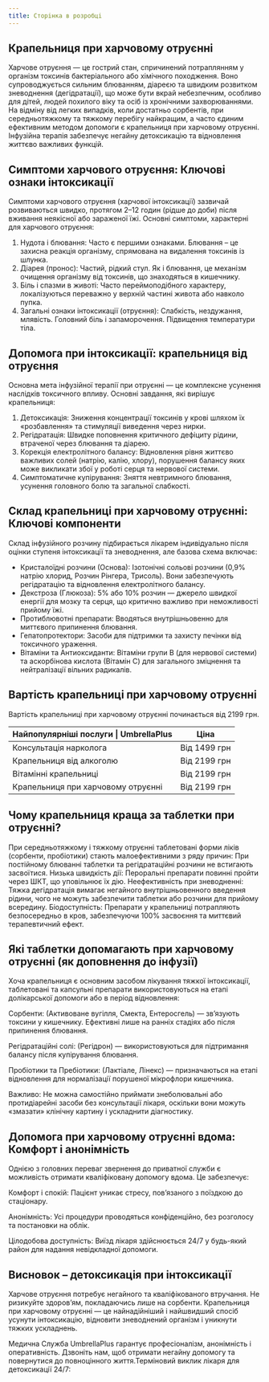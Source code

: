 ```yaml
---
title: Сторiнка в розробцi
---
```


## Крапельниця при харчовому отруєнні

Харчове отруєння — це гострий стан, спричинений потраплянням у організм токсинів бактеріального або хімічного походження. Воно супроводжується сильним блюванням, діареєю та швидким розвитком зневоднення (дегідратації), що може бути вкрай небезпечним, особливо для дітей, людей похилого віку та осіб із хронічними захворюваннями. На відміну від легких випадків, коли достатньо сорбентів, при середньотяжкому та тяжкому перебігу найкращим, а часто єдиним ефективним методом допомоги є крапельниця при харчовому отруєнні. Інфузійна терапія забезпечує негайну детоксикацію та відновлення життєво важливих функцій.

## Симптоми харчового отруєння: Ключові ознаки інтоксикації

Симптоми харчового отруєння (харчової інтоксикації) зазвичай розвиваються швидко, протягом 2–12 годин (рідше до доби) після вживання неякісної або зараженої їжі. Основні симптоми, характерні для харчового отруєння:

1. Нудота і блювання: Часто є першими ознаками. Блювання – це захисна реакція організму, спрямована на видалення токсинів із шлунка.
2. Діарея (пронос): Частий, рідкий стул. Як і блювання, це механізм очищення організму від токсинів, що знаходяться в кишечнику.
3. Біль і спазми в животі: Часто переймоподібного характеру, локалізуються переважно у верхній частині живота або навколо пупка.
4. Загальні ознаки інтоксикації (отруєння): Слабкість, нездужання, млявість. Головний біль і запаморочення. Підвищення температури тіла.

## Допомога при інтоксикації: крапельниця від отруєння

Основна мета інфузійної терапії при отруєнні — це комплексне усунення наслідків токсичного впливу. Основні завдання, які вирішує крапельниця:

1. Детоксикація: Зниження концентрації токсинів у крові шляхом їх «розбавлення» та стимуляції виведення через нирки.
2. Регідратація: Швидке поповнення критичного дефіциту рідини, втраченої через блювання та діарею.
3. Корекція електролітного балансу: Відновлення рівня життєво важливих солей (натрію, калію, хлору), порушення балансу яких може викликати збої у роботі серця та нервової системи.
4. Симптоматичне купірування: Зняття невтримного блювання, усунення головного болю та загальної слабкості.

## Склад крапельниці при харчовому отруєнні: Ключові компоненти

Склад інфузійного розчину підбирається лікарем індивідуально після оцінки ступеня інтоксикації та зневоднення, але базова схема включає:

* Кристалоїдні розчини (Основа): Ізотонічні сольові розчини (0,9% натрію хлорид, Розчин Рінгера, Трисоль). Вони забезпечують регідратацію та відновлення електролітного балансу.
* Декстроза (Глюкоза): 5% або 10% розчин — джерело швидкої енергії для мозку та серця, що критично важливо при неможливості прийому їжі.
* Протиблювотні препарати: Вводяться внутрішньовенно для миттєвого припинення блювання.
* Гепатопротектори: Засоби для підтримки та захисту печінки від токсичного ураження.
* Вітаміни та Антиоксиданти: Вітаміни групи B (для нервової системи) та аскорбінова кислота (Вітамін C) для загального зміцнення та нейтралізації вільних радикалів.

## Вартість крапельниці при харчовому отруєнні

Вартість крапельниці при харчовому отруєнні починається від 2199 грн.

| Найпопулярніші послуги \| UmbrellaPlus | Ціна         |
| -------------------------------------- | ------------ |
| Консультація нарколога                 | Від 1499 грн |
| Крапельниця від алкоголю               | Від 2199 грн |
| Вітамінні крапельниці                  | Від 2199 грн |
| Крапельниця при харчовому отруєнні     | Від 2199 грн |

## Чому крапельниця краща за таблетки при отруєнні?

При середньотяжкому і тяжкому отруєнні таблетовані форми ліків (сорбенти, пробіотики) стають малоефективними з ряду причин: При постійному блюванні таблетки та регідратаційні розчини не встигають засвоїтися. Низька швидкість дії: Пероральні препарати повинні пройти через ШКТ, що уповільнює їх дію. Неефективність при зневодненні: Тяжка дегідратація вимагає негайного внутрішньовенного введення рідини, чого не можуть забезпечити таблетки або розчини для прийому всередину. Біодоступність: Препарати у крапельниці потрапляють безпосередньо в кров, забезпечуючи 100% засвоєння та миттєвий терапевтичний ефект.

## Які таблетки допомагають при харчовому отруєнні (як доповнення до інфузії)

Хоча крапельниця є основним засобом лікування тяжкої інтоксикації, таблетовані та капсульні препарати використовуються на етапі долікарської допомоги або в період відновлення:

Сорбенти: (Активоване вугілля, Смекта, Ентеросгель) — зв’язують токсини у кишечнику. Ефективні лише на ранніх стадіях або після припинення блювання.

Регідратаційні солі: (Регідрон) — використовуються для підтримання балансу після купірування блювання.

Пробіотики та Пребіотики: (Лактіале, Лінекс) — призначаються на етапі відновлення для нормалізації порушеної мікрофлори кишечника.

Важливо: Не можна самостійно приймати знеболювальні або протидіарейні засоби без консультації лікаря, оскільки вони можуть «змазати» клінічну картину і ускладнити діагностику.

## Допомога при харчовому отруєнні вдома: Комфорт і анонімність

Однією з головних переваг звернення до приватної служби є можливість отримати кваліфіковану допомогу вдома. Це забезпечує:

Комфорт і спокій: Пацієнт уникає стресу, пов’язаного з поїздкою до стаціонару.

Анонімність: Усі процедури проводяться конфіденційно, без розголосу та постановки на облік.

Цілодобова доступність: Виїзд лікаря здійснюється 24/7 у будь-який район для надання невідкладної допомоги.

## Висновок – детоксикація при інтоксикації

Харчове отруєння потребує негайного та кваліфікованого втручання. Не ризикуйте здоров’ям, покладаючись лише на сорбенти. Крапельниця при харчовому отруєнні — це найнадійніший і найшвидший спосіб усунути інтоксикацію, відновити зневоднений організм і уникнути тяжких ускладнень.

Медична Служба UmbrellaPlus гарантує професіоналізм, анонімність і оперативність. Дзвоніть нам, щоб отримати негайну допомогу та повернутися до повноцінного життя.Терміновий виклик лікаря для детоксикації 24/7:
